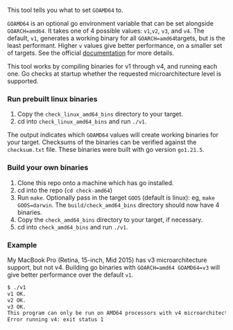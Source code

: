 This tool tells you what to set `GOAMD64` to. 

`GOAMD64` is an optional go environment variable that can be set alongside `GOARCH=amd64`. 
It takes one of 4 possible values: `v1`,`v2`, `v3`, and `v4`. 
The default, `v1`, generates a working binary for all `GOARCH=amd64`targets, but is the least performant. 
Higher `v` values give better performance, on a smaller set of targets. See the official [documentation](https://github.com/golang/go/wiki/MinimumRequirements#microarchitecture-support) for more details.

This tool works by compiling binaries for v1 through v4, and running each one. Go checks at startup whether the requested microarchitecture level is supported.

### Run prebuilt linux binaries
1. Copy the `check_linux_amd64_bins` directory to your target.
2. cd into `check_linux_amd64_bins` and run `./v1`.

The output indicates which `GOAMD64` values will create working binaries for your target.
Checksums of the binaries can be verified against the `checksum.txt` file. 
These binaries were built with go version `go1.21.5`. 

### Build your own binaries
1. Clone this repo onto a machine which has go installed.
2. cd into the repo (`cd check-amd64`)
3. Run `make`. Optionally pass in the target `GOOS` (default is linux): eg, `make GOOS=darwin`. The `build/check_amd64_bins` directory should now have 4 binaries. 
4. Copy the `check_amd64_bins` directory to your target, if necessary. 
5. cd into `check_amd64_bins` and run `./v1`.


### Example
My MacBook Pro (Retina, 15-inch, Mid 2015) has v3 microarchitecture support, but not 
v4. Building go binaries with `GOARCH=amd64 GOAMD64=v3` will give better performance over the default `v1`.
```bash
$ ./v1 
v1 OK.
v2 OK.
v3 OK.
This program can only be run on AMD64 processors with v4 microarchitecture support.
Error running v4: exit status 1
```
